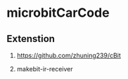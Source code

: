 # microbitCarCode


##  Extenstion

1. https://github.com/zhuning239/cBit

2. makebit-ir-receiver



